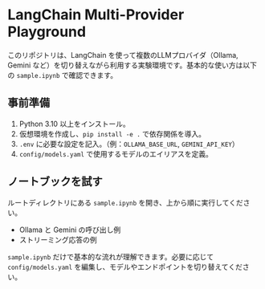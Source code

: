 # LangChain Multi-Provider Playground

このリポジトリは、LangChain を使って複数のLLMプロバイダ（Ollama, Gemini など）を切り替えながら利用する実験環境です。基本的な使い方は以下の `sample.ipynb` で確認できます。

## 事前準備
1. Python 3.10 以上をインストール。
2. 仮想環境を作成し、`pip install -e .` で依存関係を導入。
3. `.env` に必要な設定を記入。（例：`OLLAMA_BASE_URL`, `GEMINI_API_KEY`）
4. `config/models.yaml` で使用するモデルのエイリアスを定義。

## ノートブックを試す
ルートディレクトリにある `sample.ipynb` を開き、上から順に実行してください。
- Ollama と Gemini の呼び出し例
- ストリーミング応答の例

`sample.ipynb` だけで基本的な流れが理解できます。必要に応じて `config/models.yaml` を編集し、モデルやエンドポイントを切り替えてください。
